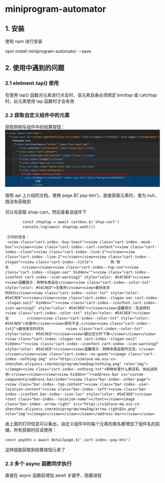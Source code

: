 # miniprogram-automator 

## 1. 安装

使用 npm 进行安装

npm install miniprogram-automator --save

## 2. 使用中遇到的问题

### 2.1 elelment.tap() 使用

在使用 tap()  函数对元素进行点击时，该元素自身必须绑定 bindtap 或 catchtap 时，此元素使用 tap 函数时才会有效



### 2.2 获取自定义组件中的元素

获取购物车组件中的结算按钮： ![1606832462261](../imgs/1.png)

按照 api 上介绍的文档，使用 page.$('.pay-btn')，直接获取元素时，值为 null，既没有获取到

可以先获取 shop-cart，然后查看该组件下

```
        const shoptap = await cartbox.$('shop-cart')
        console.log(await shoptap.wxml())
        
 打印的信息：
 <view class="cart-index--buy-toast"><view class="cart-index--musk-box"></view><view class="cart-index--cart-content"><view class="cart-index--close"><view class="cart-index--line-1"></view><view class="cart-index--line-2"></view></view><view class="cart-index--slogan"><view class="cart-index--title">        购 物  
车      </view></view><view class="cart-index--top-con"><view class="cart-index--slogan-sec" hidden=""><view class="cart-index--iconfont cart-index--icon-warning2" style="color: #54C9E8"></view><view>温馨提示：购物车商品在</view><view class="cart-index--color-txt" style="color: #54C9E8">无锡市</view><view>最快发货 
时间为</view><view class="cart-index--color-txt" style="color: #54C9E8"></view></view><view class="cart-index--slogan-sec cart-index--slogan-sec2" hidden=""><view class="cart-index--iconfont cart-index--icon-warning2" style="color: #54C9E8"></view><view>温馨提示：您选择的          <view class="cart-index--color-txt" style="color: #54C9E8"></view>          在        </view><view class="cart-index--color-txt" style="color: #54C9E8">无锡市</view><view>库存不足,</view><view class="cart-index--txt2">最快发货时间为          <view class="cart-index--color-txt" style="color: #54C9E8"></view><view>建议您分开下单</view></view></view><view class="cart-index--slogan-sec cart-index--slogan-sec2" hidden=""><view class="cart-index--iconfont cart-index--icon-warning2" style="color: #54C9E8"></view><view>温馨提示：购物车商品暂时无货。</view></view></view><view class="cart-index--no-goods"><image class="cart-index--nothing-img" src="https://simlove-ma.oss-cn-shenzhen.aliyuncs.com/miniprogram/newImg/nothing.png" role="img"></image><view class="cart-index--nothing-txt">购物车里什么都没有，快去选购吧~</view></view></view><view hidden=""><address-bar is="custom-components/address-bar/index"><view class="bar-index--other-page"><view class="bar-index--top-content"><view class="bar-index--user-location-content"><view class="bar-index--left"><view class="bar-index--iconfont bar-index--icon-loc" style="color: #54C9E8"></view><text class="bar-index--location-name"></text></view><image class="bar-index--arrow-right" src="https://simlove-ma.oss-cn-shenzhen.aliyuncs.com/miniprogram/newImg/arrow-right@2x.png" role="img"></image></view></view></view></address-bar></view></view>
```

由上面的打印信息可以看出，自定义组件中的每个元素的类名都增加了组件名的前缀，所有获取时应该使用：

```
const paybtn = await detailpage.$('.cart-index--pay-btn')
```

这样就能获取到结算按钮元素了



### 2.3 多个 async 函数同步执行

直接在 async 函数前增加 await 关键字，阻塞进程





